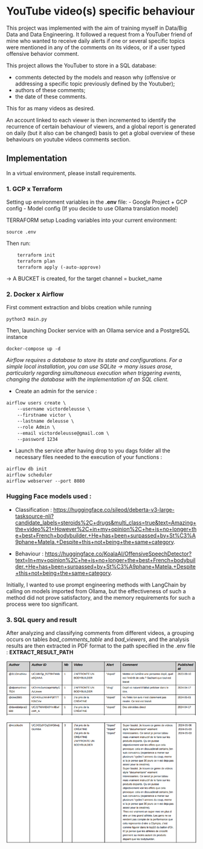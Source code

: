 # YouTube video(s) specific behaviour 
This project was implemented with the aim of training myself in Data/Big Data and Data Engineering. It followed a request from a YouTuber friend of mine who wanted to receive daily alerts if one or several specific topics were mentioned in any of the comments on its videos, or if a user typed offensive behavior comment.

This project allows the YouTuber to store in a SQL database:

- comments detected by the models and reason why (offensive or addressing a specific topic previously defined by the Youtuber);
- authors of these comments;
- the date of these comments.

This for as many videos as desired.

An account linked to each viewer is then incremented to identify the recurrence of certain behaviour of viewers, and a global report is generated on daily (but it also can be changed) basis to get a global overview of these behaviours on youtube videos comments section.

## Implementation

In a virtual environment, please install requirements.

### 1. GCP x Terraform

Setting up environment variables in the **.env** file: 
	- Google Project + GCP config
	- Model config (If you decide to use Ollama translation model) 

TERRAFORM setup
Loading variables into your current environment: 

```
source .env
``` 

Then run:

```
	terraform init
	terraform plan
	terraform apply (-auto-approve)
```

-> A BUCKET is created, for the target channel = bucket_name

### 2. Docker x Airflow

First comment extraction and blobs creation while running 
```
python3 main.py
```

Then, launching Docker service with an Ollama service and a PostgreSQL instance
```
docker-compose up -d
```

*Airflow requires a database to store its state and configurations. For a simple local installation, you can use SQLite -> many issues arose, particularly regarding simultaneous execution when triggering events, changing the database with the implementation of an SQL client.*

- Create an admin for the service :
```
airflow users create \
    --username victordeleusse \
    --firstname victor \
    --lastname deleusse \
    --role Admin \
    --email victordeleusse@gmail.com \
    --password 1234 
```

- Launch the service after having drop to you dags folder all the necessary files needed to the execution of your functions :

```
airflow db init
airflow scheduler
airflow webserver --port 8080
```


### Hugging Face models used :
- Classification :
https://huggingface.co/sileod/deberta-v3-large-tasksource-nli?candidate_labels=steroids%2C+drugs&multi_class=true&text=Amazing+the+video%21+However%2C+in+my+opinion%2C+he+is+no+longer+the+best+French+bodybuilder.+He+has+been+surpassed+by+St%C3%A9phane+Matela.+Despite+this+not+being+the+same+category.

- Behaviour :
https://huggingface.co/KoalaAI/OffensiveSpeechDetector?text=In+my+opinion%2C+he+is+no+longer+the+best+French+bodybuilder.+He+has+been+surpassed+by+St%C3%A9phane+Matela.+Despite+this+not+being+the+same+category.

Initially, I wanted to use prompt engineering methods with LangChain by calling on models imported from Ollama, but the effectiveness of such a method did not prove satisfactory, and the memory requirements for such a process were too significant.


### 3. SQL query and result

After analyzing and classifying comments from different videos, a grouping occurs on tables *bad_comments_table* and *bad_viewers*, and the analysis results are then extracted in PDF format to the path specified in the .env file : **EXTRACT_RESULT_PATH**

![Headers and first results](results/YT_analysis_1.png)

![Example of a multiple targeted behaviour detected on different videos](results/YT_analysis_2.png)
